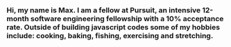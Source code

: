 ### Hi, my name is Max. I am a fellow at Pursuit, an intensive 12-month software engineering fellowship with a 10% acceptance rate. Outside of building javascript codes some of my hobbies include: cooking, baking, fishing, exercising and stretching.

<!--
**maxwattan/maxwattan** is a ✨ _special_ ✨ repository because its `README.md` (this file) appears on your GitHub profile.

Here are some ideas to get you started:

- 🔭 I’m currently working on ...
- 🌱 I’m currently learning ...
- 👯 I’m looking to collaborate on ...
- 🤔 I’m looking for help with ...
- 💬 Ask me about ...
- 📫 How to reach me: ...
- 😄 Pronouns: ...
- ⚡ Fun fact: ...
-->
